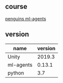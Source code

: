 ## course
[penguins ml-agents](https://learn.unity.com/project/ml-agents-penguins)

## version
name      | version
----------|-------
Unity     | 2019.3
ml-agents | 0.13.1
python    |  3.7
